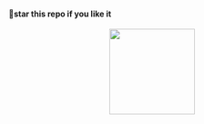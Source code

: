 #### 🌟star this repo if you like it
<div align=center>
  <img src="https://github.com/kanugurajesh/Chat-LLM/assets/77529419/c0a35823-d02f-49ec-9029-a5a0446d1d57" alt="" width=150 height=150>
</div>
